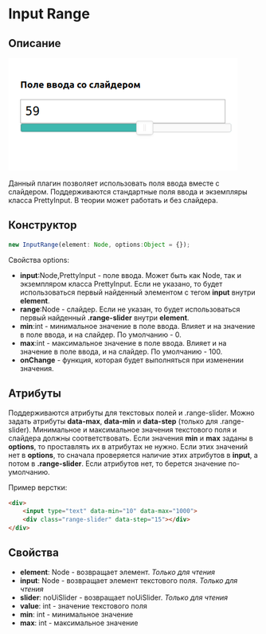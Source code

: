 # Input Range

## Описание
![Пример](/example.png)

Данный плагин позволяет использовать поля ввода вместе с слайдером. Поддерживаются стандартные поля ввода и экземпляры класса PrettyInput. В теории может работать и без слайдера. 

## Конструктор
```js
new InputRange(element: Node, options:Object = {});
```


Свойства options:
- **input**:Node,PrettyInput - поле ввода. Может быть как Node, так и экземпляром класса PrettyInput. Если не указано, то будет использоваться первый найденный элементом с тегом **input** внутри **element**.
- **range**:Node - слайдер. Если не указан, то будет использоваться первый найденный **.range-slider** внутри **element**.
- **min**:int - минимальное значение в поле ввода. Влияет и на значение в поле ввода, и на слайдер. По умолчанию - 0.
- **max**:int - максимальное значение в поле ввода. Влияет и на значение в поле ввода, и на слайдер. По умолчанию - 100.
- **onChange** - функция, которая будет выполняться при изменении значения.

## Атрибуты

Поддерживаются атрибуты для текстовых полей и .range-slider. Можно задать атрибуты **data-max**, **data-min** и **data-step** (только для .range-slider). 
Минимальное и максимальное значения текстового поля и слайдера должны соответствовать. Если значения **min** и **max** заданы в **options**, то проставлять их в атрибутах не нужно. Если этих значений нет в **options**, то сначала проверяется наличие этих атрибутов в **input**, а потом в **.range-slider**. Если атрибутов нет, то берется значение по-умолчанию.

Пример верстки:
```html
<div>
	<input type="text" data-min="10" data-max="1000">
	<div class="range-slider" data-step="15"></div>
</div>
```

## Свойства

- **element**: Node - возвращает элемент. *Только для чтения*
- **input**: Node - возвращает элемент текстового поля. *Только для чтения*
- **slider**: noUiSlider - возвращает noUiSlider. *Только для чтения*
- **value**: int - значение текстового поля
- **min**: int - минимальное значение
- **max**: int - максимальное значение